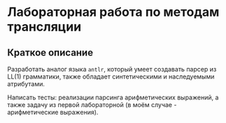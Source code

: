 # Лабораторная работа по методам трансляции

## Краткое описание

Разработать аналог языка `antlr`, который умеет создавать парсер из LL(1) грамматики, также обладает синтетическими и наследуемыми атрибутами.

Написать тесты: реализации парсинга арифметических выражений, а также задачу из первой лабораторной (в моём случае - арифметические выражения).

